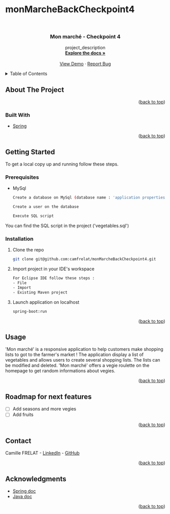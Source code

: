 # monMarcheBackCheckpoint4

<div id="top"></div>

<!-- PROJECT LOGO -->
<br />
<div align="center">
  <a href="https://github.com/camfrelat/monMarcheBackCheckpoint4">
  </a>

<h3 align="center">Mon marché - Checkpoint 4</h3>

  <p align="center">
    project_description
    <br />
    <a href="https://github.com/camfrelat/monMarcheBackCheckpoint4"><strong>Explore the docs »</strong></a>
    <br />
    <br />
    <a href="https://github.com/camfrelat/monMarcheBackCheckpoint4">View Demo</a>
    ·
    <a href="https://github.com/camfrelat/monMarcheBackCheckpoint4/issues">Report Bug</a>
 
  </p>
</div>

<!-- TABLE OF CONTENTS -->
<details>
  <summary>Table of Contents</summary>
  <ol>
    <li>
      <a href="#about-the-project">About The Project</a>
      <ul>
        <li><a href="#built-with">Built With</a></li>
      </ul>
    </li>
    <li>
      <a href="#getting-started">Getting Started</a>
      <ul>
        <li><a href="#prerequisites">Prerequisites</a></li>
        <li><a href="#installation">Installation</a></li>
      </ul>
    </li>
    <li><a href="#usage">Usage</a></li>
        <li><a href="#roadmap">Roadmap</a></li>
        <li><a href="#contact">Contact</a></li>
        <li><a href="#acknowledgments">Acknowledgments</a></li>

  </ol>
</details>

<!-- ABOUT THE PROJECT -->

## About The Project


<p align="right">(<a href="#top">back to top</a>)</p>

### Built With

- [Spring](https://start.spring.io/)

<p align="right">(<a href="#top">back to top</a>)</p>

<!-- GETTING STARTED -->

## Getting Started

To get a local copy up and running follow these steps.

### Prerequisites

- MySql
  ```sh
  Create a database on MySql (database name : 'application properties file')
  ```
   ```sh
  Create a user on the database
  ```
     ```sh
  Execute SQL script
  ```
You can find the SQL script in the project ('vegetables.sql')

### Installation

1. Clone the repo
   ```sh
   git clone git@github.com:camfrelat/monMarcheBackCheckpoint4.git
   ```
2. Import project in your IDE's workspace
   ```sh
   For Eclipse IDE follow these steps : 
   - File
   - Import
   - Existing Maven project
   ```
3. Launch application on localhost

   ```sh
   spring-boot:run
   ```

<p align="right">(<a href="#top">back to top</a>)</p>

<!-- USAGE EXAMPLES -->

## Usage

'Mon marché' is a responsive application to help customers make shopping lists to got to the farmer's market ! 
The application display a list of vegetables and allows users to create several shopping lists. 
The lists can be modified and deleted.
'Mon marché' offers a vegie roulette on the homepage to get random informations about vegies. 

<p align="right">(<a href="#top">back to top</a>)</p>

<!-- ROADMAP -->

## Roadmap for next features

- [ ] Add seasons and more vegies
- [ ] Add fruits

<p align="right">(<a href="#top">back to top</a>)</p>

<!-- CONTACT -->

## Contact

Camille FRELAT - [LinkedIn](https://www.linkedin.com/in/camillefrelat) - [GitHub](https://github.com/camfrelat)<br>

<p align="right">(<a href="#top">back to top</a>)</p>

<!-- ACKNOWLEDGMENTS -->

## Acknowledgments

- [Spring doc](https://docs.spring.io/spring-framework/docs/current/reference/html/)
- [Java doc](https://docs.oracle.com/en/java/)



<p align="right">(<a href="#top">back to top</a>)</p>

<!-- MARKDOWN LINKS & IMAGES -->

